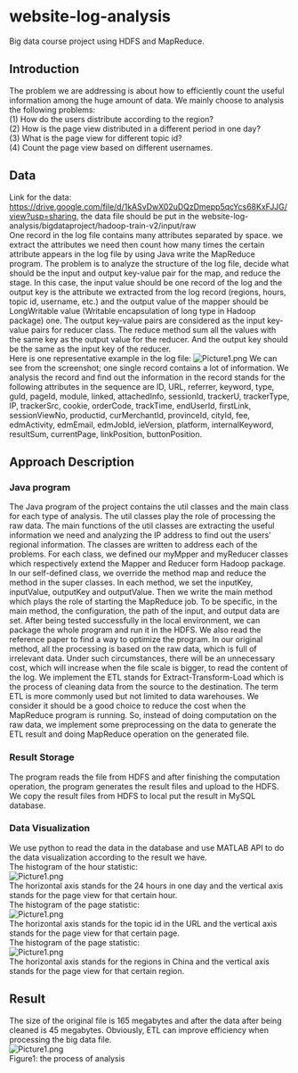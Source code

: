 # website-log-analysis
Big data course project using HDFS and MapReduce. 
## Introduction
The problem we are addressing is about how to efficiently count the useful information among the huge amount of data. We mainly choose to analysis the following problems: \
(1)	How do the users distribute according to the region? \
(2)	How is the page view distributed in a different period in one day? \
(3)	What is the page view for different topic id? \
(4)	Count the page view based on different usernames. 
## Data
Link for the data: https://drive.google.com/file/d/1kASvDwX02uDQzDmepp5qcYcs68KxFJJG/view?usp=sharing, the data file should be put in the website-log-analysis/bigdataproject/hadoop-train-v2/input/raw \
One record in the log file contains many attributes separated by space. we extract the attributes we need then count how many times the certain attribute appears in the log file by using Java write the MapReduce program. The problem is to analyze the structure of the log file, decide what should be the input and output key-value pair for the map, and reduce the stage. In this case, the input value should be one record of the log and the output key is the attribute we extracted from the log record (regions, hours, topic id, username, etc.) and the output value of the mapper should be LongWritable value (Writable encapsulation of long type in Hadoop package) one. The output key-value pairs are considered as the input key-value pairs for reducer class. The reduce method sum all the values with the same key as the output value for the reducer. And the output key should be the same as the input key of the reducer.\
Here is one representative example in the log file:
![Picture1.png](https://i.loli.net/2020/12/17/zCBDaejicM96Lro.png)
We can see from the screenshot; one single record contains a lot of information. We analysis the record and find out the information in the record stands for the following attributes in the sequence are ID, URL, referrer, keyword, type, guId, pageId, module, linked, attachedInfo, sessionId, trackerU, trackerType, IP, trackerSrc, cookie, orderCode, trackTime, endUserId, firstLink, sessionViewNo, productid, curMerchantId, provinceId, cityId, fee, edmActivity, edmEmail, edmJobId, ieVersion, platform, internalKeyword, resultSum, currentPage, linkPosition, buttonPosition.
## Approach Description
### Java program
The Java program of the project contains the util classes and the main class for each type of analysis. The util classes play the role of processing the raw data. The main functions of the util classes are extracting the useful information we need and analyzing the IP address to find out the users' regional information. The classes are written to address each of the problems. For each class, we defined our myMpper and myReducer classes which respectively extend the Mapper and Reducer form Hadoop package. In our self-defined class, we override the method map and reduce the method in the super classes. In each method, we set the inputKey, inputValue, outputKey and outputValue. Then we write the main method which plays the role of starting the MapReduce job. To be specific, in the main method, the configuration, the path of the input, and output data are set. After being tested successfully in the local environment, we can package the whole program and run it in the HDFS. We also read the reference paper to find a way to optimize the program. In our original method, all the processing is based on the raw data, which is full of irrelevant data. Under such circumstances, there will be an unnecessary cost, which will increase when the file scale is bigger, to read the content of the log. We implement the ETL stands for Extract-Transform-Load which is the process of cleaning data from the source to the destination. The term ETL is more commonly used but not limited to data warehouses. We consider it should be a good choice to reduce the cost when the MapReduce program is running. So, instead of doing computation on the raw data, we implement some preprocessing on the data to generate the ETL result and doing MapReduce operation on the generated file.
### Result Storage
The program reads the file from HDFS and after finishing the computation operation, the program generates the result files and upload to the HDFS. We copy the result files from HDFS to local put the result in MySQL database.
### Data Visualization
We use python to read the data in the database and use MATLAB API to do the data visualization according to the result we have. \
The histogram of the hour statistic: \
![Picture1.png](https://i.loli.net/2020/12/17/F8VQxRdzOyTwjnJ.png) \
The horizontal axis stands for the 24 hours in one day and the vertical axis stands for the page view for that certain hour. \
The histogram of the page statistic: \
![Picture1.png](https://i.loli.net/2020/12/17/GDcWqBnfhoXmtQP.png) \
The horizontal axis stands for the topic id in the URL and the vertical axis stands for the page view for that certain page. \
The histogram of the page statistic: \
![Picture1.png](https://i.loli.net/2020/12/17/D84braGlFN5WdBI.png) \
The horizontal axis stands for the regions in China and the vertical axis stands for the page view for that certain region.
## Result
The size of the original file is 165 megabytes and after the data after being cleaned is 45 megabytes. Obviously, ETL can improve efficiency when processing the big data file. \
![Picture1.png](https://i.loli.net/2020/12/17/Jx1z2Mo9BPp3SNy.png) \
Figure1: the process of analysis
